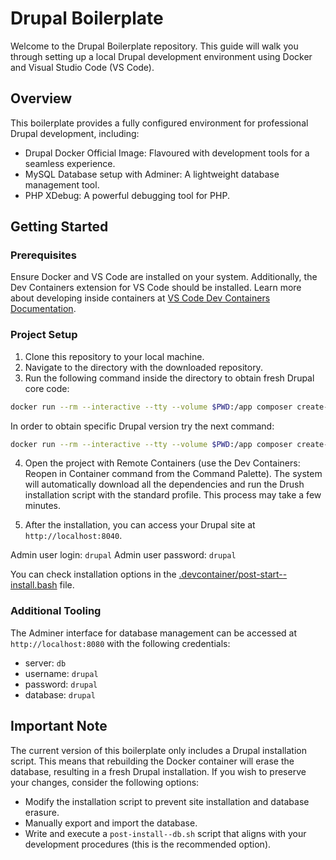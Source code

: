 # Drupal Boilerplate

Welcome to the Drupal Boilerplate repository. This guide will walk you through setting up a local Drupal development environment using Docker and Visual Studio Code (VS Code).

## Overview

This boilerplate provides a fully configured environment for professional Drupal development, including:

- Drupal Docker Official Image: Flavoured with development tools for a seamless experience.
- MySQL Database setup with Adminer: A lightweight database management tool.
- PHP XDebug: A powerful debugging tool for PHP.

## Getting Started

### Prerequisites

Ensure Docker and VS Code are installed on your system. Additionally, the Dev Containers extension for VS Code should be installed. Learn more about developing inside containers at [VS Code Dev Containers Documentation](https://code.visualstudio.com/docs/devcontainers/containers).

### Project Setup

1. Clone this repository to your local machine.
2. Navigate to the directory with the downloaded repository.
3. Run the following command inside the directory to obtain fresh Drupal core code:

```sh
docker run --rm --interactive --tty --volume $PWD:/app composer create-project --ignore-platform-reqs drupal/recommended-project drupal
```

In order to obtain specific Drupal version try the next command:

```sh
docker run --rm --interactive --tty --volume $PWD:/app composer create-project --ignore-platform-reqs drupal/recommended-project:10.3.5 drupal
```

4. Open the project with Remote Containers (use the Dev Containers: Reopen in Container command from the Command Palette). The system will automatically download all the dependencies and run the Drush installation script with the standard profile. This process may take a few minutes.

5. After the installation, you can access your Drupal site at `http://localhost:8040`.

Admin user login: `drupal`
Admin user password: `drupal`

You can check installation options in the [.devcontainer/post-start--install.bash](.devcontainer/post-start--install.bash) file.

### Additional Tooling

The Adminer interface for database management can be accessed at `http://localhost:8080` with the following credentials:

- server: `db`
- username: `drupal`
- password: `drupal`
- database: `drupal`

## Important Note

The current version of this boilerplate only includes a Drupal installation script. This means that rebuilding the Docker container will erase the database, resulting in a fresh Drupal installation. If you wish to preserve your changes, consider the following options:

- Modify the installation script to prevent site installation and database erasure.
- Manually export and import the database.
- Write and execute a `post-install--db.sh` script that aligns with your development procedures (this is the recommended option).
